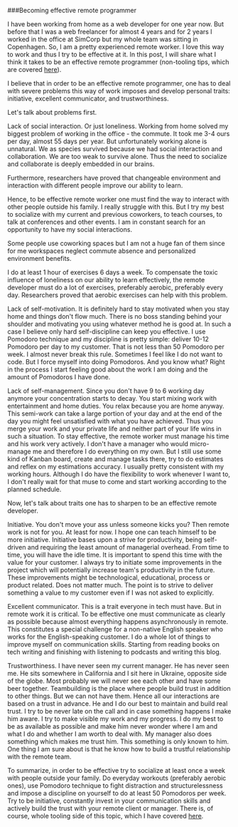 ###Becoming effective remote programmer

I have been working from home as a web developer for one year now. But before that I was a web freelancer for almost 4 years and for 2 years I worked in the office at SimCorp but my whole team was sitting in Copenhagen. So, I am a pretty experienced remote worker.  I love this way to work and thus I try to be effective at it. In this post, I will share what I think it takes to be an effective remote programmer (non-tooling tips, which are covered [here](http://www.nechai.net/2016/02/21/amazing-10-tools-for-remote-software-developer/)). 

I believe that in order to be an effective remote programmer, one has to deal with severe problems this way of work imposes and develop personal traits: initiative, excellent communicator, and trustworthiness.

Let's talk about problems first.

Lack of social interaction. Or just loneliness. Working from home solved my biggest problem of working in the office - the commute. It took me 3-4 ours per day, almost 55 days per year. But unfortunately working alone is unnatural. We as species survived because we had social interaction and collaboration. We are too weak to survive alone. Thus the need to socialize and collaborate is deeply embedded in our brains.  

Furthermore, researchers have proved that changeable environment and interaction with different people improve our ability to learn. 

Hence, to be effective remote worker one must find the way to interact with other people outside his family. I really struggle with this. But I try my best to socialize with my current and previous coworkers, to teach courses, to talk at conferences and other events. I am in constant search for an opportunity to have my social interactions. 

Some people use coworking spaces but I am not a huge fan of them since for me workspaces neglect commute absence and personalized environment benefits.

I do at least 1 hour of exercises 6 days a week. To compensate the toxic influence of loneliness on our ability to learn effectively, the remote developer must do a lot of exercises, preferably aerobic, preferably every day. Researchers proved that aerobic exercises can help with this problem.

Lack of self-motivation. It is definitely hard to stay motivated when you stay home and things don't flow much. There is no boss standing behind your shoulder and motivating you using whatever method he is good at. In such a case I believe only hard self-discipline can keep you effective. I use Pomodoro technique and my discipline is pretty simple: deliver 10-12 Pomodoro per day to my customer. That is not less than 50 Pomodoro per week. I almost never break this rule. Sometimes I feel like I do not want to code. But I force myself into doing Pomodoros. And you know what? Right in the process I start feeling good about the work I am doing and the amount of Pomodoros I have done.

Lack of self-management. Since you don't have 9 to 6 working day anymore your concentration starts to decay. You start mixing work with entertainment and home duties. You relax because you are home anyway. This semi-work can take a large portion of your day and at the end of the day you might feel unsatisfied with what you have achieved. Thus you merge your work and your private life and neither part of your life wins in such a situation. To stay effective, the remote worker must manage his time and his work very actively. I don't have a manager who would micro-manage me and therefore I do everything on my own. But I still use some kind of Kanban board, create and manage tasks there, try to do estimates and reflex on my estimations accuracy. I usually pretty consistent with my working hours. Although I do have the flexibility to work whenever I want to, I don't really wait for that muse to come and start working according to the planned schedule.

Now, let's talk about traits one has to sharpen to be an effective remote developer.

Initiative. You don't move your ass unless someone kicks you? Then remote work is not for you. At least for now. I hope one can teach himself to be more initiative. Initiative bases upon a strive for productivity, being self-driven and requiring the least amount of managerial overhead. From time to time, you will have the idle time. It is important to spend this time with the value for your customer. I always try to initiate some improvements in the project which will potentially increase team's productivity in the future.  These improvements might be technological, educational, process or product related. Does not matter much. The point is to strive to deliver something a value to my customer even if I was not asked to explicitly.

Excellent communicator. This is a trait everyone in tech must have. But in remote work it is critical. To be effective one must communicate as clearly as possible because almost everything happens asynchronously in remote. This constitutes a special challenge for a non-native English speaker who works for the English-speaking customer. I do a whole lot of things to improve myself on communication skills. Starting from reading books on tech writing and finishing with listening to podcasts and writing this blog. 

Trustworthiness. I have never seen my current manager. He has never seen me. He sits somewhere in California and I sit here in Ukraine, opposite side of the globe.  Most probably we will never see each other and have some beer together. Teambuilding is the place where people build trust in addition to other things. But we can not have them. Hence all our interactions are based on a trust in advance. He and I do our best to maintain and build real trust. I try to be never late on the call and in case something happens I make him aware. I try to make visible my work and my progress. I do my best to be as available as possible and make him never wonder where I am and what I do and whether I am worth to deal with. My manager also does something which makes me trust him. This something is only known to him. One thing I am sure about is that he know how to build a trustful relationship with the remote team.

To summarize, in order to be effective try to socialize at least once a week with people outside your family. Do everyday workouts (preferably aerobic ones), use Pomodoro technique to fight distraction and structurelessness and impose a discipline on yourself to do at least 50 Pomodoros per week. Try to be initiative, constantly invest in your communication skills and actively build the trust with your remote client or manager. There is, of course, whole tooling side of this topic, which I have covered [here](http://www.nechai.net/2016/02/21/amazing-10-tools-for-remote-software-developer/).
